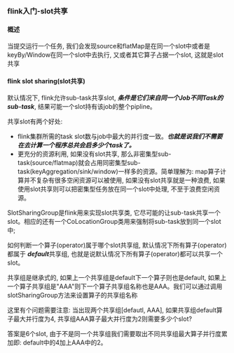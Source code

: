 ### flink入门-slot共享

#### 概述
当提交运行一个任务, 我们会发现source和flatMap是在同一个slot中或者是keyBy/Window在同一个slot中去执行, 又或者其它算子占据一个slot, 这就是slot共享

#### flink slot sharing(slot共享)
默认情况下, flink允许sub-task共享slot, ***条件是它们来自同一个Job不同Task的sub-task***, 结果可能一个slot持有该job的整个pipline。

共享slot有两个好处:
* flink集群所需的task slot数与job中最大的并行度一致。***也就是说我们不需要在去计算一个程序总共会启多少个task了。***
* 更充分的资源利用, 如果没有slot共享, 那么非密集型sub-task(source/flatmap)就会占用同密集型sub-task(keyAggregation/sink/window)一样多的资源。简单理解为: map算子计算并不复杂有很多空闲资源可以被使用, 如果没有slot共享就是一种浪费, 如果使用slot共享则可以把密集型任务放在同一个slot中处理, 不至于浪费空闲资源。


SlotSharingGroup是flink用来实现slot共享类, 它尽可能的让sub-task共享一个slot。相应的还有一个CoLocationGroup类用来强制将sub-task放到同一个slot中;

如何判断一个算子(operator)属于哪个slot共享组, 默认情况下所有算子(operator)都属于 ***default***共享组, 也就是说默认情况下所有算子(operator)都可以共享一个slot。

共享组是继承式的, 如果上一个共享组是default下一个算子则也是default, 如果上一个算子共享组是"AAA"则下一个算子共享组名称也是AAA。我们可以通过调用slotSharingGroup方法来设置算子的共享组名称

这里有个问题需要注意: 当出现两个共享组[defautl, AAA], 如果共享组default算子最大并行度为4, 共享组AAA算子最大并行度为2则需要多少个slot? 

答案是6个slot, 由于不是同一个共享组我们需要取出不同共享组最大算子并行度累加即: default中的4加上AAA中的2。



